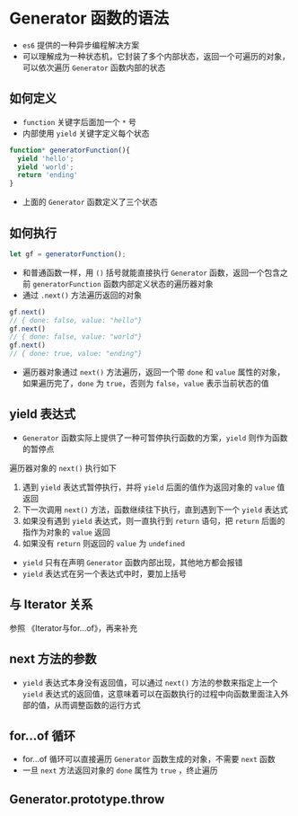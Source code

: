 # Generator 函数的语法

* `es6` 提供的一种异步编程解决方案
* 可以理解成为一种状态机，它封装了多个内部状态，返回一个可遍历的对象，可以依次遍历 `Generator` 函数内部的状态

## 如何定义
* `function` 关键字后面加一个 `*` 号
* 内部使用 `yield` 关键字定义每个状态

```javascript
function* generatorFunction(){
  yield 'hello';
  yield 'world';
  return 'ending'
}
```

* 上面的 `Generator` 函数定义了三个状态

## 如何执行

```javascript
let gf = generatorFunction();
```

* 和普通函数一样，用 `()` 括号就能直接执行 `Generator` 函数，返回一个包含之前 `generatorFunction` 函数内部定义状态的遍历器对象
* 通过 `.next()` 方法遍历返回的对象

```javascript
gf.next()
// { done: false, value: "hello"}
gf.next()
// { done: false, value: "world"}
gf.next()
// { done: true, value: "ending"}
```

* 遍历器对象通过 `next()` 方法遍历，返回一个带 `done` 和 `value` 属性的对象，如果遍历完了，`done` 为 `true`，否则为 `false`，`value` 表示当前状态的值

## yield 表达式

* `Generator` 函数实际上提供了一种可暂停执行函数的方案，`yield` 则作为函数的暂停点

遍历器对象的 `next()` 执行如下

1. 遇到 `yield` 表达式暂停执行，并将 `yield` 后面的值作为返回对象的 `value` 值返回
2. 下一次调用 `next()` 方法，函数继续往下执行，直到遇到下一个 `yield` 表达式
3. 如果没有遇到 `yield` 表达式，则一直执行到 `return` 语句，把 `return` 后面的指作为对象的 `value` 返回
4. 如果没有 `return` 则返回的 `value` 为 `undefined`

* `yield` 只有在声明 `Generator` 函数内部出现，其他地方都会报错
* `yield` 表达式在另一个表达式中时，要加上括号

## 与 Iterator 关系

参照 《Iterator与for...of》，再来补充

## next 方法的参数

* `yield` 表达式本身没有返回值，可以通过 `next()` 方法的参数来指定上一个 `yield` 表达式的返回值，这意味着可以在函数执行的过程中向函数里面注入外部的值，从而调整函数的运行方式

## for...of 循环

* for...of 循环可以直接遍历 `Generator` 函数生成的对象，不需要 `next` 函数
* 一旦 `next` 方法返回对象的 `done` 属性为 `true` ，终止遍历

## Generator.prototype.throw

